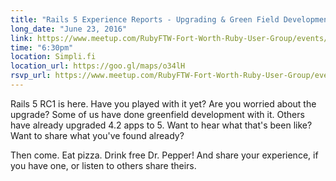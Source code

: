 ```yaml
---
title: "Rails 5 Experience Reports - Upgrading & Green Field Development"
long_date: "June 23, 2016"
link: https://www.meetup.com/RubyFTW-Fort-Worth-Ruby-User-Group/events/231894524/
time: "6:30pm"
location: Simpli.fi
location_url: https://goo.gl/maps/o34lH
rsvp_url: https://www.meetup.com/RubyFTW-Fort-Worth-Ruby-User-Group/events/231894524/
---
```


Rails 5 RC1 is here. Have you played with it yet? Are you worried about the upgrade? Some of us have done greenfield development with it. Others have already upgraded 4.2 apps to 5. Want to hear what that's been like? Want to share what you've found already?

Then come. Eat pizza. Drink free Dr. Pepper! And share your experience, if you have one, or listen to others share theirs.
